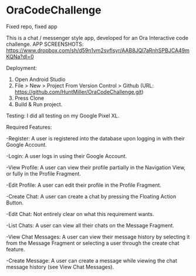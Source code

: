 # OraCodeChallenge
Fixed repo, fixed app

This is a chat / messenger style app, developed for an Ora Interactive code challenge.
APP SCREENSHOTS:  https://www.dropbox.com/sh/d59n1vm2svflsyr/AAB8JQl7aRnhSPBJCA49mKQNa?dl=0

Deployment: 

1. Open Android Studio
2. File > New > Project From Version Control > Github  (URL:  https://github.com/HuntMiller/OraCodeChallenge.git)
3. Press Clone
4. Build & Run project.

Testing: I did all testing on my Google Pixel XL.

Required Features:

-Register: A user is registered into the database upon logging in with their Google Account.

-Login: A user logs in using their Google Account.

-View Profile: A user can view their profile partially in the Navigation View, or fully in the Profile Fragment.

-Edit Profile: A user can edit their profile in the Profile Fragment.

-Create Chat: A user can create a chat by pressing the Floating Action Button.

-Edit Chat: Not entirely clear on what this requirement wants.

-List Chats: A user can view all their chats on the Message Fragment.

-View Chat Messages: A user can view their message history by selecting it from the Message Fragment or selecting a user through the create chat feature.

-Create Message: A user can create a message while viewing the chat message history (see View Chat Messages).

